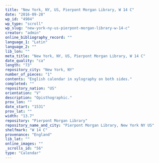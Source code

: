 ```yaml
---
title: "New York, NY, US, Pierpont Morgan Library, W 14 C"
date: "2016-09-28"
wp_id: "4904"
wp_type: "scroll"
wp_slug: "new-york-ny-us-pierpont-morgan-library-w-14-c"
creator: "admin"
online_bibliography_record: ""
language_1: "Latin"
language_2: ""
lib_lon: ""
meta_title: "New York, NY, US, Pierpont Morgan Library, W 14 C"
date_quality: "ca"
length: "73"
repository_city: "New York, NY"
number_of_pieces: "1"
contents: "English calendar in xylography on both sides."
completed: ""
repository_nation: "US"
orientation: "V"
description: "Opisthographic."
prov_lon: ""
date_start: "1531"
prov_lat: ""
width: "13.7"
repository: "Pierpont Morgan Library"
repository_name_and_city: "Pierpont Morgan Library, New York NY US"
shelfmark: "W 14 C"
provenance: "England"
lib_lat: ""
online_images: ""
_scrolls_id: "56"
type: "Calendar"
---
```



